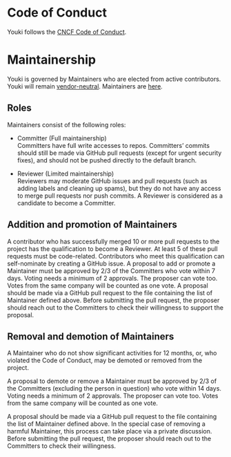 # Code of Conduct

Youki follows the [CNCF Code of Conduct](https://github.com/cncf/foundation/blob/main/code-of-conduct.md).

# Maintainership

Youki is governed by Maintainers who are elected from active contributors.
Youki will remain [vendor-neutral](https://contribute.cncf.io/maintainers/community/vendor-neutrality/).
Maintainers are [here](./maintainer.md).

## Roles

Maintainers consist of the following roles:

- Committer (Full maintainership)  
    Committers have full write accesses to repos.
    Committers’ commits should still be made via GitHub pull requests (except for urgent security fixes), and should not be pushed directly to the default branch.

- Reviewer (Limited maintainership)  
    Reviewers may moderate GitHub issues and pull requests (such as adding labels and cleaning up spams), but they do not have any access to merge pull requests nor push commits.
    A Reviewer is considered as a candidate to become a Committer.

## Addition and promotion of Maintainers

A contributor who has successfully merged 10 or more pull requests to the project has the qualification to become a Reviewer.
At least 5 of these pull requests must be code-related.
Contributors who meet this qualification can self-nominate by creating a GitHub issue.
A proposal to add or promote a Maintainer must be approved by 2/3 of the Committers who vote within 7 days.
Voting needs a minimum of 2 approvals. The proposer can vote too. Votes from the same company will be counted as one vote.
A proposal should be made via a GitHub pull request to the file containing the list of Maintainer defined above.
Before submitting the pull request, the proposer should reach out to the Committers to check their willingness to support the proposal.

## Removal and demotion of Maintainers

A Maintainer who do not show significant activities for 12 months, or, who violated the Code of Conduct, may be demoted or removed from the project.

A proposal to demote or remove a Maintainer must be approved by 2/3 of the Committers (excluding the person in question) who vote within 14 days.
Voting needs a minimum of 2 approvals. The proposer can vote too. Votes from the same company will be counted as one vote.

A proposal should be made via a GitHub pull request to the file containing the list of Maintainer defined above.
In the special case of removing a harmful Maintainer, this process can take place via a private discussion.
Before submitting the pull request, the proposer should reach out to the Committers to check their willingness.
